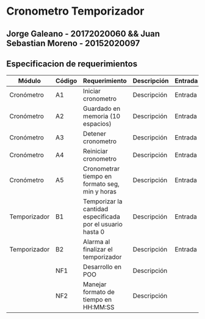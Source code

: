 # Cronometro Temporizador

## Jorge Galeano - 20172020060 && Juan Sebastian Moreno - 20152020097

## Especificacion de requerimientos
| Módulo | Código | Requerimiento | Descripción | Entrada | Salida |
| ------------- | ------------- | ------------- | ------------- | ------------- | ------------- |
| Cronómetro | A1 |	Iniciar cronometro | Descripción | Entrada | Salida |
| Cronómetro | A2 |	Guardado en memoria (10 espacios) | Descripción | Entrada | Salida |
| Cronómetro | A3 |	Detener cronometro | Descripción | Entrada | Salida |
| Cronómetro | A4 |	Reiniciar cronometro | Descripción | Entrada | Salida |
| Cronómetro | A5 | Cronometrar tiempo en formato seg, min y horas | Descripción | Entrada | Salida |
| Temporizador | B1 |	Temporizar la cantidad especificada por el usuario hasta 0 | Descripción | Entrada | Salida |
| Temporizador | B2 |	Alarma al finalizar el temporizador | Descripción | Entrada | Salida |
| | NF1 |	Desarrollo en POO | Descripción | | |
| | NF2 |	Manejar formato de tiempo en HH:MM:SS | Descripción | | |
